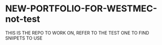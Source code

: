 # NEW-PORTFOLIO-FOR-WESTMEC-not-test
THIS IS THE REPO TO WORK ON, REFER TO THE TEST ONE TO FIND SNIIPETS TO USE
